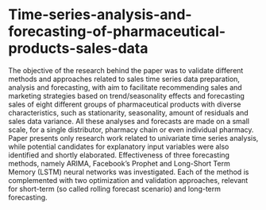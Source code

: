 # Time-series-analysis-and-forecasting-of-pharmaceutical-products-sales-data

The objective of the research behind the paper was to validate different methods and approaches related to sales time series data preparation, analysis and forecasting, with aim to facilitate recommending sales and marketing strategies based on trend/seasonality effects and forecasting sales of eight different groups of pharmaceutical products with diverse characteristics, such as stationarity, seasonality, amount of residuals and sales data variance. All these analyses and forecasts are made on a small scale, for a single distributor, pharmacy chain or even individual pharmacy. Paper presents only research work related to univariate time series analysis, while potential candidates for explanatory input variables were also identified and shortly elaborated. Effectiveness of three forecasting methods, namely ARIMA, Facebook’s Prophet and Long-Short Term Memory (LSTM) neural networks was investigated. Each of the method is complemented with two optimization and validation approaches, relevant for short-term (so called rolling forecast scenario) and long-term forecasting.
